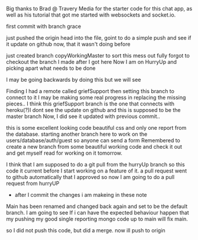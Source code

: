 

Big thanks to Brad @ Travery Media for the starter code for this chat app, as well 
as his tutorial that got me started with websockets and socket.io.

first commit with branch grace

just pushed the origin head into the file, goint to do a simple push and see 
if it update on github now, that it wasn't doing before

just created branch copyWorkingMaster to sort this mess out fully
forgot to checkout the branch I made after I got here
Now I am on HurryUp and picking apart what needs to be done

I may be going backwards by doing this but we will see

Finding I had a remote called griefSupport then setting this branch to connect to it
I may be making some real progress in replacing the missing pieces..
I think this griefSupport branch is the one that connects with heroku(?)I dont see the update on github and this is supposed to be the master branch
Now, I did see it updated with previous commit..


this is some excellent looking code beautiful css and only one report from the database.
starting another branch here to work on the users/database/auth/guest so anyone can send a form
Remembered to create a new branch from some beautiful working code and check it out and get myself read for working on it tomorrow.

I think that I am supposed to do a git pull from the hurryUp branch so this code it current before I start working on a feature of it. a pull request went to github automatically that I approved so now I am going to do a pull request from hurryUP
- after I commit the changes i am makeing in these note

Main has been renamed and changed back again and set to be the default branch. I am going to see If i can have the expected behaviour happen that my pushing my good single reporting mongo code up to main will fix main.

so I did not push this code, but did a merge. now ill push to origin

